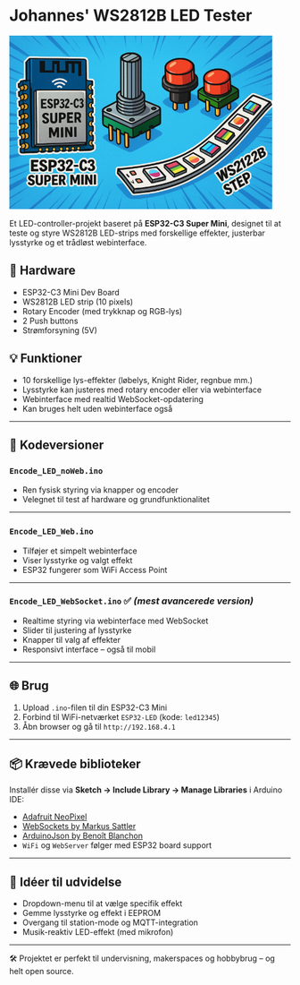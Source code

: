 # Johannes' WS2812B LED Tester

![Johannes Super Mini LED Tester](https://raw.githubusercontent.com/dkingger/LEDstrip-tester/7f5f77b4aae9404add1b30063f668b28c3c08b79/Super_mini_tester.png)

Et LED-controller-projekt baseret på **ESP32-C3 Super Mini**, designet til at teste og styre WS2812B LED-strips med forskellige effekter, justerbar lysstyrke og et trådløst webinterface.

## 🔧 Hardware

- ESP32-C3 Mini Dev Board
- WS2812B LED strip (10 pixels)
- Rotary Encoder (med trykknap og RGB-lys)
- 2 Push buttons
- Strømforsyning (5V)

## 💡 Funktioner

- 10 forskellige lys-effekter (løbelys, Knight Rider, regnbue mm.)
- Lysstyrke kan justeres med rotary encoder eller via webinterface
- Webinterface med realtid WebSocket-opdatering
- Kan bruges helt uden webinterface også

---

## 🧪 Kodeversioner

### `Encode_LED_noWeb.ino`
- Ren fysisk styring via knapper og encoder
- Velegnet til test af hardware og grundfunktionalitet

---

### `Encode_LED_Web.ino`
- Tilføjer et simpelt webinterface
- Viser lysstyrke og valgt effekt
- ESP32 fungerer som WiFi Access Point

---

### `Encode_LED_WebSocket.ino` ✅ *(mest avancerede version)*
- Realtime styring via webinterface med WebSocket
- Slider til justering af lysstyrke
- Knapper til valg af effekter
- Responsivt interface – også til mobil

---

## 🌐 Brug

1. Upload `.ino`-filen til din ESP32-C3 Mini
2. Forbind til WiFi-netværket `ESP32-LED` (kode: `led12345`)
3. Åbn browser og gå til `http://192.168.4.1`

---

## 📦 Krævede biblioteker

Installér disse via **Sketch → Include Library → Manage Libraries** i Arduino IDE:

- [Adafruit NeoPixel](https://github.com/adafruit/Adafruit_NeoPixel)
- [WebSockets by Markus Sattler](https://github.com/Links2004/arduinoWebSockets)
- [ArduinoJson by Benoît Blanchon](https://arduinojson.org/)
- `WiFi` og `WebServer` følger med ESP32 board support

---

## 🚀 Idéer til udvidelse

- Dropdown-menu til at vælge specifik effekt
- Gemme lysstyrke og effekt i EEPROM
- Overgang til station-mode og MQTT-integration
- Musik-reaktiv LED-effekt (med mikrofon)

---

🛠️ Projektet er perfekt til undervisning, makerspaces og hobbybrug – og helt open source.
